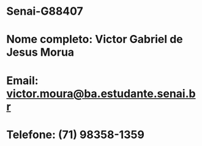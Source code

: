 # Senai-G88407
# Nome completo: Victor Gabriel de Jesus Morua
# Email: victor.moura@ba.estudante.senai.br
# Telefone: (71) 98358-1359

